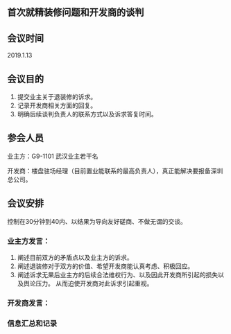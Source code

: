 ## 首次就精装修问题和开发商的谈判

## 会议时间
2019.1.13

## 会议目的
1. 提交业主关于退装修的诉求。
2. 记录开发商相关方面的回复。
3. 明确后续谈判负责人的联系方式以及诉求答复时间。

## 参会人员
业主方：G9-1101 武汉业主若干名

开发商：楼盘驻场经理（目前置业能联系的最高负责人），真正能解决要报备深圳总公司。

## 会议安排
控制在30分钟到40内、以结果为导向友好磋商、不做无谓的交谈。

### 业主方发言：
1. 阐述目前双方的矛盾点以及业主方的诉求。
2. 阐述退装修对于双方的价值、希望开发商能认真考虑、积极回应。
3. 阐述诉求无果后业主方的后续合法维权行为、以及因此开发商所引起的损失以及舆论压力。
   从而迫使开发商对此诉求引起重视。

### 开发商发言：


### 信息汇总和记录
